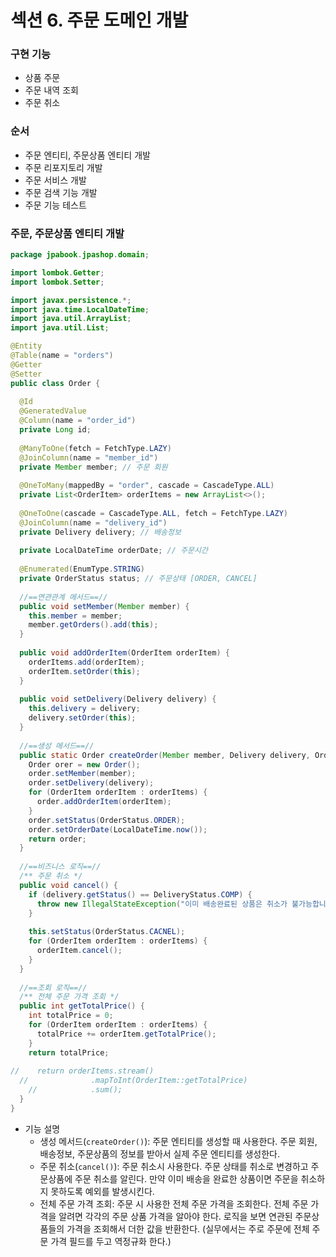 # 섹션 6. 주문 도메인 개발

### 구현 기능

- 상품 주문
- 주문 내역 조회
- 주문 취소



### 순서

- 주문 엔티티, 주문상품 엔티티 개발
- 주문 리포지토리 개발
- 주문 서비스 개발
- 주문 검색 기능 개발
- 주문 기능 테스트



### 주문, 주문상품 엔티티 개발

``` java
package jpabook.jpashop.domain;

import lombok.Getter;
import lombok.Setter;

import javax.persistence.*;
import java.time.LocalDateTime;
import java.util.ArrayList;
import java.util.List;

@Entity
@Table(name = "orders")
@Getter
@Setter
public class Order {
  
  @Id
  @GeneratedValue
  @Column(name = "order_id")
  private Long id;
  
  @ManyToOne(fetch = FetchType.LAZY)
  @JoinColumn(name = "member_id")
  private Member member; // 주문 회원
  
  @OneToMany(mappedBy = "order", cascade = CascadeType.ALL)
  private List<OrderItem> orderItems = new ArrayList<>();
  
  @OneToOne(cascade = CascadeType.ALL, fetch = FetchType.LAZY)
  @JoinColumn(name = "delivery_id")
  private Delivery delivery; // 배송정보
  
  private LocalDateTime orderDate; // 주문시간
  
  @Enumerated(EnumType.STRING)
  private OrderStatus status; // 주문상태 [ORDER, CANCEL]
  
  //==연관관계 메서드==//
  public void setMember(Member member) {
    this.member = member;
    member.getOrders().add(this);
  }
  
  public void addOrderItem(OrderItem orderItem) {
    orderItems.add(orderItem);
    orderItem.setOrder(this);
  }
  
  public void setDelivery(Delivery delivery) {
    this.delivery = delivery;
    delivery.setOrder(this);
  }
  
  //==생성 메서드==//
  public static Order createOrder(Member member, Delivery delivery, OrderItem... orderItems) {
    Order orer = new Order();
    order.setMember(member);
    order.setDelivery(delivery);
    for (OrderItem orderItem : orderItems) {
      order.addOrderItem(orderItem);
    }
    order.setStatus(OrderStatus.ORDER);
    order.setOrderDate(LocalDateTime.now());
    return order;
  }
  
  //==비즈니스 로직==//
  /** 주문 취소 */
  public void cancel() {
    if (delivery.getStatus() == DeliveryStatus.COMP) {
      throw new IllegalStateException("이미 배송완료된 상품은 취소가 불가능합니다.");
    }
    
    this.setStatus(OrderStatus.CACNEL);
    for (OrderItem orderItem : orderItems) {
      orderItem.cancel();
    }
  }
  
  //==조회 로직==//
  /** 전체 주문 가격 조회 */
  public int getTotalPrice() {
    int totalPrice = 0;
    for (OrderItem orderItem : orderItems) {
      totalPrice += orderItem.getTotalPrice();
    }
    return totalPrice;
    
//    return orderItems.stream()
  //              .mapToInt(OrderItem::getTotalPrice)
    //            .sum();
  }
}
```

- 기능 설명
  - 생성 메서드(`createOrder()`): 주문 엔티티를 생성할 때 사용한다. 주문 회원, 배송정보, 주문상품의 정보를 받아서 실제 주문 엔티티를 생성한다.
  - 주문 취소(`cancel()`): 주문 취소시 사용한다. 주문 상태를 취소로 변경하고 주문상품에 주문 취소를 알린다. 만약 이미 배송을 완료한 상품이면 주문을 취소하지 못하도록 예외를 발생시킨다.
  - 전체 주문 가격 조회: 주문 시 사용한 전체 주문 가격을 조회한다. 전체 주문 가격을 알려면 각각의 주문 상품 가격을 알아야 한다. 로직을 보면 연관된 주문상품들의 가격을 조회해서 더한 값을 반환한다. (실무에서는 주로 주문에 전체 주문 가격 필드를 두고 역정규화 한다.)

















